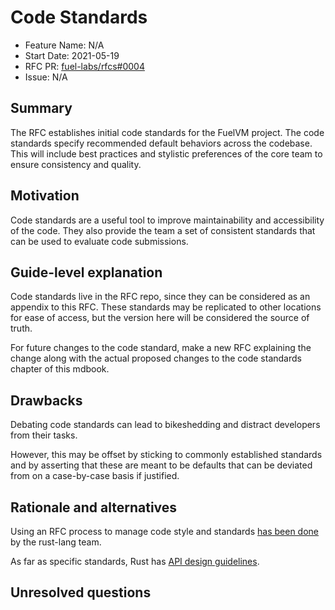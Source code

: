 # Code Standards

- Feature Name: N/A
- Start Date: 2021-05-19
- RFC PR: [fuel-labs/rfcs#0004](https://github.com/FuelLabs/rfcs/pull/4)
- Issue: N/A

## Summary

[summary]: #summary

The RFC establishes initial code standards for the FuelVM project. The code
standards specify recommended default behaviors across the codebase. This will
include best practices and stylistic preferences of the core team to ensure
consistency and quality.

## Motivation

[motivation]: #motivation

Code standards are a useful tool to improve maintainability and accessibility
of the code. They also provide the team a set of consistent standards that
can be used to evaluate code submissions.

## Guide-level explanation

[guide-level-explanation]: #guide-level-explanation

Code standards live in the RFC repo, since they can be considered as an
appendix to this RFC. These standards may be replicated to other locations for
ease of access, but the version here will be considered the source of truth.

For future changes to the code standard, make a new RFC explaining the change
along with the actual proposed changes to the code standards chapter
of this mdbook.

## Drawbacks

[drawbacks]: #drawbacks

Debating code standards can lead to bikeshedding and distract developers from
their tasks.

However, this may be offset by sticking to commonly established standards and
by asserting that these are meant to be defaults that can be deviated from on
a case-by-case basis if justified.

## Rationale and alternatives

[rationale-and-alternatives]: #rationale-and-alternatives

Using an RFC process to manage code style and standards
[has been done](https://rust-lang.github.io/rfcs/2436-style-guide.html)
by the rust-lang team.

As far as specific standards, Rust has
[API design guidelines](https://rust-lang-nursery.github.io/api-guidelines/).

## Unresolved questions

[unresolved-questions]: #unresolved-questions
